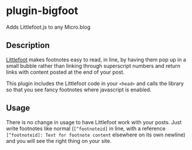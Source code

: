 # plugin-bigfoot

Adds Littlefoot.js to any Micro.blog

## Description

[Littlefoot](https://littlefoot.js.org) makes footnotes easy to read, in line, by having them pop up in a small bubble rather than linking through superscript numbers and return links with content posted at the end of your post.

This plugin includes the Littlefoot code in your `<head>` and calls the library so that you see fancy footnotes where javascript is enabled.

## Usage

There is no change in usage to have Littlefoot work with your posts. Just write footnotes like normal (`[^footnoteid]` in line, with a reference `[^footnoteid]: Text for footnote content` elsewhere on its own newline) and you will see the right thing on your site.
